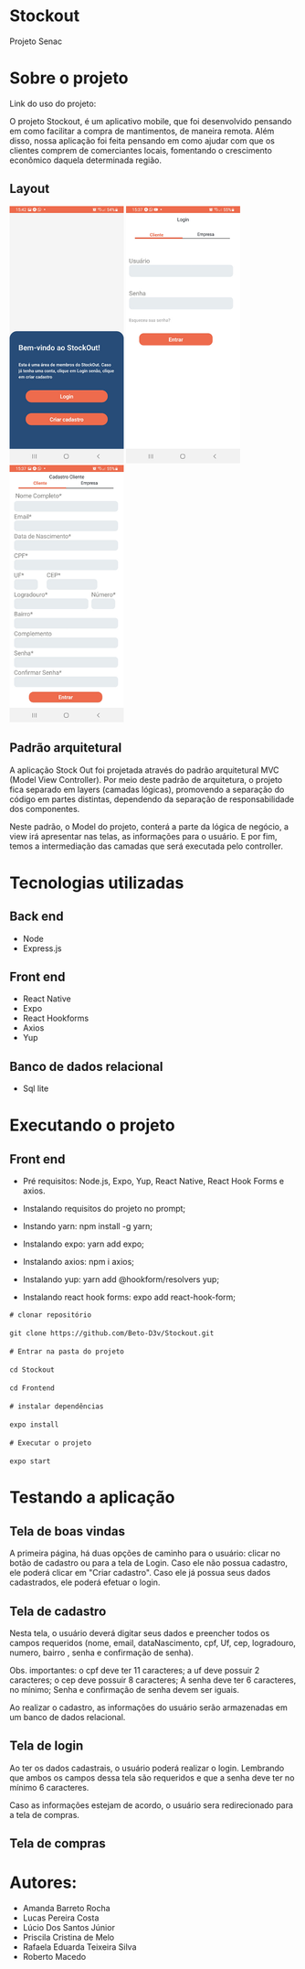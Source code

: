 # Stockout
Projeto Senac

# Sobre o projeto

Link do uso do projeto:

O projeto Stockout, é um aplicativo mobile, que foi desenvolvido pensando em como facilitar a compra de mantimentos, de maneira remota.
Além disso, nossa aplicação foi feita pensando em como ajudar com que os clientes comprem de comerciantes locais, fomentando o crescimento econômico daquela determinada região.

## Layout
<img src="https://github.com/Beto-D3v/Stockout/blob/main/frontend/assets/Tela%20inicial.jpg" width="200" height="450">   <img src="https://github.com/Beto-D3v/Stockout/blob/main/frontend/assets/Tela%20login.jpg" width="200" height="450">   <img src= "https://github.com/Beto-D3v/Stockout/blob/main/frontend/assets/Tela%20cadastro.jpg" width="200" height="450">


## Padrão arquitetural

A aplicação Stock Out foi projetada através do padrão arquitetural MVC (Model View Controller). Por meio deste padrão de arquitetura, o projeto fica separado em layers (camadas lógicas), promovendo a separação do código em partes distintas, dependendo da separação de responsabilidade dos componentes.

Neste padrão, o Model do projeto, conterá a parte da lógica de negócio, a view irá apresentar nas telas, as informações para o usuário. E por fim, temos a intermediação das camadas que será executada pelo controller.

# Tecnologias utilizadas
## Back end
- Node
- Express.js
## Front end
- React Native
- Expo
- React Hookforms
- Axios
- Yup
## Banco de dados relacional
- Sql lite

# Executando o projeto

## Front end

- Pré requisitos: Node.js, Expo, Yup, React Native, React Hook Forms e axios.

- Instalando requisitos do projeto no prompt;

- Instando yarn: npm install -g yarn;

- Instalando expo: yarn add expo;

- Instalando axios: npm i axios;

- Instalando yup: yarn add @hookform/resolvers yup;

- Instalando react hook forms: expo add react-hook-form;

```
# clonar repositório

git clone https://github.com/Beto-D3v/Stockout.git

# Entrar na pasta do projeto

cd Stockout

cd Frontend

# instalar dependências

expo install

# Executar o projeto

expo start

```

# Testando a aplicação

## Tela de boas vindas

A primeira página, há duas opções de caminho para o usuário: clicar no botão de cadastro ou para a tela de Login. Caso ele não possua cadastro, ele poderá clicar em "Criar cadastro". Caso ele já possua seus dados cadastrados, ele poderá efetuar o login.

## Tela de cadastro

Nesta tela, o usuário deverá digitar seus dados e preencher todos os campos requeridos (nome, email, dataNascimento, cpf, Uf, cep, logradouro, numero, bairro , senha e confirmação de senha).

Obs. importantes: o cpf deve ter 11 caracteres;
a uf deve possuir 2 caracteres;
o cep deve possuir 8 caracteres;
A senha deve ter 6 caracteres, no mínimo;
Senha e confirmação de senha devem ser iguais.

Ao realizar o cadastro, as informações do usuário serão armazenadas em um banco de dados relacional.

## Tela de login

Ao ter os dados cadastrais, o usuário poderá realizar o login. Lembrando que ambos os campos dessa tela são requeridos e que a senha deve ter no mínimo 6 caracteres.

Caso as informações estejam de acordo, o usuário sera redirecionado para a tela de compras.

## Tela de compras


# Autores:

- Amanda Barreto Rocha 
- Lucas Pereira Costa
- Lúcio Dos Santos Júnior
- Priscila Cristina de Melo 
- Rafaela Eduarda Teixeira Silva
- Roberto Macedo

